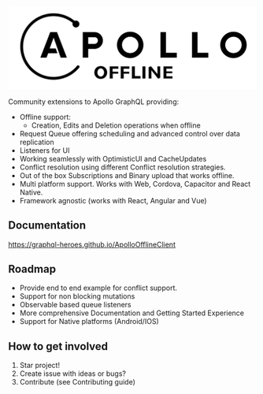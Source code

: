 ![ApolloOffline](./resources/logo.png)

Community extensions to Apollo GraphQL providing:

- Offline support:
  +  Creation, Edits and Deletion operations when offline
- Request Queue offering scheduling and advanced control over data replication
- Listeners for UI
- Working seamlessly with OptimisticUI and CacheUpdates
- Conflict resolution using different Conflict resolution strategies.
- Out of the box Subscriptions and Binary upload that works offline.
- Multi platform support. Works with Web, Cordova, Capacitor and React Native.
- Framework agnostic (works with React, Angular and Vue)

## Documentation

https://graphql-heroes.github.io/ApolloOfflineClient

## Roadmap

- Provide end to end example for conflict support.
- Support for non blocking mutations
- Observable based queue listeners
- More comprehensive Documentation and Getting Started Experience
- Support for Native platforms (Android/IOS)

## How to get involved

1) Star project!
2) Create issue with ideas or bugs?
3) Contribute (see Contributing guide)
